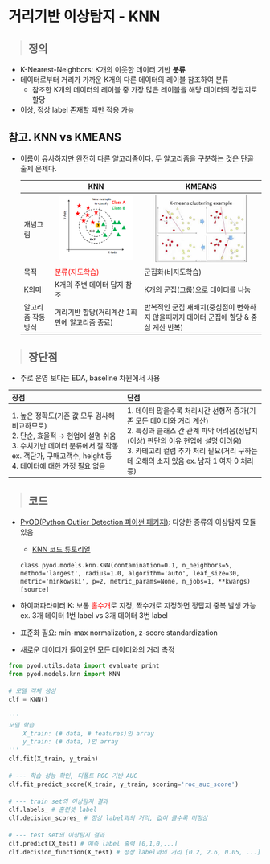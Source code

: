 # 거리기반 이상탐지 - KNN

> ## 정의
- K-Nearest-Neighbors: K개의 이웃한 데이터 기반 **분류**
- 데이터로부터 거리가 가까운 K개의 다른 데이터의 레이블 참조하여 분류
    - 참조한 K개의 데이터의 레이블 중 가장 많은 레이블을 해당 데이터의 정답지로 할당
- 이상, 정상 label 존재할 때만 적용 가능

## 참고. KNN vs KMEANS
- 이름이 유사하지만 완전히 다른 알고리즘이다. 두 알고리즘을 구분하는 것은 단골 출제 문제다.

    ||<center>KNN</center>|<center>KMEANS</center>|
    |:---|:---|:---|
    |개념그림|    <center><img src= "./fig3_1.jpg" width="90%"></center>|    <center><img src= "./fig3_2.jpg" width="80%"></center>|
    |목적|<span style="color:red"> 분류(지도학습)</span>|군집화(비지도학습)|
    |K의미|K개의 주변 데이터 답지 참조|K개의 군집(그룹)으로 데이터를 나눔|
    |알고리즘 작동 방식|거리기반 할당(거리계산 1회만에 알고리즘 종료)|반복적인 군집 재배치(중심점이 변화하지 않을때까지 데이터 군집에 할당 & 중심 계산 반복)|

> ## 장단점

- 주로 운영 보다는 EDA, baseline 차원에서 사용

|장점|단점|
|:---|:---|
|1. 높은 정확도(기존 값 모두 검사해 비교하므로) <br/> 2. 단순, 효율적 $\rightarrow$ 현업에 설명 쉬움 <br/> 3. 수치기반 데이터 분류에서 잘 작동 ex. 객단가, 구매고객수, height 등 <br/> 4. 데이터에 대한 가정 필요 없음|1. 데이터 많을수록 처리시간 선형적 증가(기존 모든 데이터와 거리 계산)<br/>2. 특징과 클래스 간 관계 파악 어려움(정답지(이상) 판단의 이유 현업에 설명 어려움) <br/>3. 카테고리 컬럼 추가 처리 필요(거리 구하는 데 오해의 소지 있음 ex. 남자 1 여자 0 처리 등)|




> ## 코드
- [PyOD(Python Outlier Detection 파이썬 패키지)](https://pyod.readthedocs.io/en/latest/): 다양한 종류의 이상탐지 모듈 있음
    - [KNN 코드 튜토리얼](https://pyod.readthedocs.io/en/latest/pyod.models.html#pyod.models.knn.KNN)

    ```
    class pyod.models.knn.KNN(contamination=0.1, n_neighbors=5, method='largest', radius=1.0, algorithm='auto', leaf_size=30, metric='minkowski', p=2, metric_params=None, n_jobs=1, **kwargs)[source]
    ```

- 하이퍼파라미터 K: 보통 <span style="color:red"> 홀수개</span>로 지정, 짝수개로 지정하면 정답지 중복 발생 가능 ex. 3개 데이터 1번 label vs 3개 데이터 3번 label
- 표준화 필요: min-max normalization, z-score standardization
- 새로운 데이터가 들어오면 모든 데이터와의 거리 측정

```python
from pyod.utils.data import evaluate_print
from pyod.models.knn import KNN

# 모델 객체 생성 
clf = KNN()

'''
모델 학습
    X_train: (# data, # features)인 array
    y_train: (# data, )인 array
'''
clf.fit(X_train, y_train) 

# --- 학습 성능 확인, 디폴트 ROC 기반 AUC
clf.fit_predict_score(X_train, y_train, scoring='roc_auc_score')

# --- train set의 이상탐지 결과 
clf.labels_ # 훈련셋 label
clf.decision_scores_ # 정상 label과의 거리, 값이 클수록 비정상

# --- test set의 이상탐지 결과 
clf.predict(X_test) # 예측 label 출력 [0,1,0,...]
clf.decision_function(X_test) # 정상 label과의 거리 [0.2, 2.6, 0.05, ...]
```